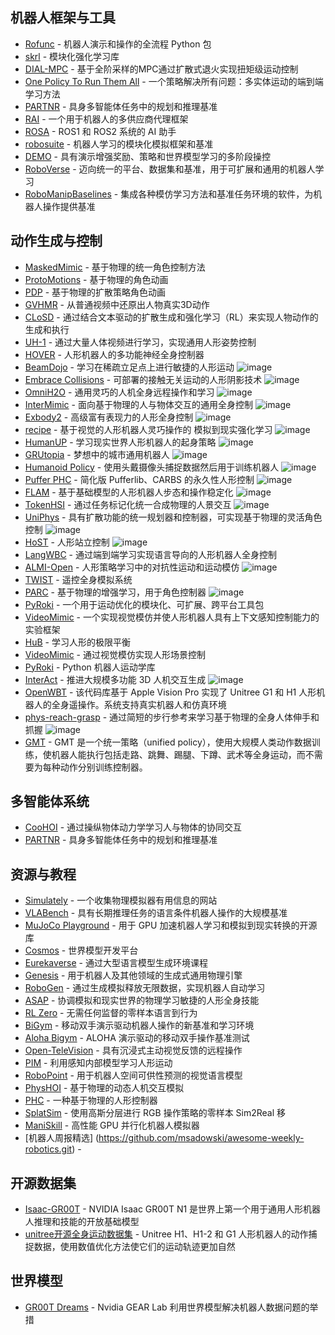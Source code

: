 
## 机器人框架与工具

- [Rofunc](https://github.com/Skylark0924/Rofunc) - 机器人演示和操作的全流程 Python 包
- [skrl](https://github.com/Toni-SM/skrl) - 模块化强化学习库
- [DIAL-MPC](https://lecar-lab.github.io/dial-mpc/) - 基于全阶采样的MPC通过扩散式退火实现扭矩级运动控制
- [One Policy To Run Them All](https://github.com/nico-bohlinger/one_policy_to_run_them_all.git) - 一个策略解决所有问题：多实体运动的端到端学习方法
- [PARTNR](https://github.com/facebookresearch/partnr-planner) - 具身多智能体任务中的规划和推理基准
- [RAI](https://github.com/RobotecAI/rai?tab=readme-ov-file#simulation-demos) - 一个用于机器人的多供应商代理框架
- [ROSA](https://github.com/nasa-jpl/rosa) - ROS1 和 ROS2 系统的 AI 助手
- [robosuite](https://github.com/ARISE-Initiative/robosuite) - 机器人学习的模块化模拟框架和基准
- [DEMO](https://adrialopezescoriza.github.io/demo3/) - 具有演示增强奖励、策略和世界模型学习的多阶段操控
- [RoboVerse](https://github.com/RoboVerseOrg/RoboVerse.git) - 迈向统一的平台、数据集和基准，用于可扩展和通用的机器人学习
- [RoboManipBaselines](https://github.com/isri-aist/RoboManipBaselines.git) - 集成各种模仿学习方法和基准任务环境的软件，为机器人操作提供基准

## 动作生成与控制

- [MaskedMimic](https://research.nvidia.com/labs/par/maskedmimic/) - 基于物理的统一角色控制方法
- [ProtoMotions](https://github.com/NVlabs/ProtoMotions/tree/main) - 基于物理的角色动画
- [PDP](https://stanford-tml.github.io/PDP.github.io/) - 基于物理的扩散策略角色动画
- [GVHMR](https://github.com/zju3dv/GVHMR) - 从普通视频中还原出人物真实3D动作
- [CLoSD](https://github.com/GuyTevet/CLoSD?tab=readme-ov-file) - 通过结合文本驱动的扩散生成和强化学习（RL）来实现人物动作的生成和执行
- [UH-1](https://usc-gvl.github.io/UH-1/) - 通过大量人体视频进行学习，实现通用人形姿势控制
- [HOVER](https://hover-versatile-humanoid.github.io/) - 人形机器人的多功能神经全身控制器
- [BeamDojo](https://why618188.github.io/beamdojo/) - 学习在稀疏立足点上进行敏捷的人形运动
  ![image](https://github.com/user-attachments/assets/d51fc05b-bed4-4991-b582-087d0650a149)
- [Embrace Collisions](https://project-instinct.github.io/) - 可部署的接触无关运动的人形阴影技术
  ![image](https://github.com/user-attachments/assets/6588a8d0-c6f2-4f45-9a89-e0c31f14a2c4)
- [OmniH2O](https://omni.human2humanoid.com/?login=from_csdn) - 通用灵巧的人机全身远程操作和学习
  ![image](https://github.com/user-attachments/assets/c37972a8-e7a7-4cc0-9cec-eab0e1df0392)
- [InterMimic](https://sirui-xu.github.io/InterMimic/) - 面向基于物理的人与物体交互的通用全身控制
  ![image](https://github.com/user-attachments/assets/6162ae65-70c6-4b9a-993b-cc93de7562a1)
- [Exbody2](https://exbody2.github.io/) - 高级富有表现力的人形全身控制
  ![image](https://github.com/user-attachments/assets/8509d9a6-76dd-43f2-b8d5-79c94890dcb7)
- [recipe](https://toruowo.github.io/recipe/) - 基于视觉的人形机器人灵巧操作的 模拟到现实强化学习
  ![image](https://github.com/user-attachments/assets/6a94ec36-65f4-4ab1-9320-57638349712c)
- [HumanUP](https://humanoid-getup.github.io/) - 学习现实世界人形机器人的起身策略
  ![image](https://github.com/user-attachments/assets/d3afd420-14ca-4a4c-939e-3d0c771b5b50)
- [GRUtopia](https://github.com/OpenRobotLab/GRUtopia.git) - 梦想中的城市通用机器人
  ![image](https://github.com/user-attachments/assets/00a6d0fb-e1e8-4454-ab62-2c9f22d900e9)
- [Humanoid Policy](https://github.com/RogerQi/human-policy.git) - 使用头戴摄像头捕捉数据然后用于训练机器人
  ![image](https://github.com/user-attachments/assets/e144b627-e5bf-4e3d-9203-d2c5523cfa44)
- [Puffer PHC](https://github.com/kywch/puffer-phc.git) - 简化版 Pufferlib、CARBS 的永久性人形控制
  ![image](https://github.com/user-attachments/assets/f81664bb-0058-4ef6-acc6-91638c9ec1c4)
- [FLAM](https://xianqi-zhang.github.io/FLAM/) - 基于基础模型的人形机器人步态和操作稳定化
  ![image](https://github.com/user-attachments/assets/cfdffd2e-b7c8-478c-83b3-bb68e6fc74f8)
- [TokenHSI](https://github.com/liangpan99/TokenHSI.git) - 通过任务标记化统一合成物理的人景交互
  ![image](https://github.com/user-attachments/assets/ba2fc3a5-2b0a-4ef3-8a90-54466bffcf43)
- [UniPhys](https://wuyan01.github.io/uniphys-project/) - 具有扩散功能的统一规划器和控制器，可实现基于物理的灵活角色控制
  ![image](https://github.com/user-attachments/assets/06475aeb-bf0c-4bfb-a43d-a278b4e98644)
- [HoST](https://github.com/OpenRobotLab/HoST.git) - 人形站立控制
  ![image](https://github.com/user-attachments/assets/c0e412a3-4588-4509-a316-cd84c44035ce)
- [LangWBC](https://langwbc.github.io/) - 通过端到端学习实现语言导向的人形机器人全身控制
- [ALMI-Open](https://almi-humanoid.github.io/) - 人形策略学习中的对抗性运动和运动模仿
  ![image](https://github.com/user-attachments/assets/3ff9a2d3-41b4-47c9-b4fb-24d669ea9fca)
- [TWIST](https://yanjieze.com/TWIST/) - 遥控全身模拟系统
- [PARC](https://michaelx.io/parc/) - 基于物理的增强学习，用于角色控制器
  ![image](https://github.com/user-attachments/assets/0d7166b8-164d-4177-a5b0-84d47f60cb47)
- [PyRoki](https://pyroki-toolkit.github.io/) - 一个用于运动优化的模块化、可扩展、跨平台工具包
- [VideoMimic](https://www.videomimic.net/) - 一个实现视觉模仿并使人形机器人具有上下文感知控制能力的实验框架
- [HuB](https://hub-robot.github.io/) - 学习人形的极限平衡
- [VideoMimic](https://www.videomimic.net/) - 通过视觉模仿实现人形场景控制
- [PyRoki](https://github.com/chungmin99/pyroki.git) - Python 机器人运动学库
- [InterAct](https://github.com/wzyabcas/InterAct.git) - 推进大规模多功能 3D 人机交互生成
  ![image](https://github.com/user-attachments/assets/22970cf8-a031-4c27-bc52-4c2c2808a1c5)
- [OpenWBT](https://github.com/GalaxyGeneralRobotics/OpenWBT.git) - 该代码库基于 Apple Vision Pro 实现了 Unitree G1 和 H1 人形机器人的全身遥操作。系统支持真实机器人和仿真环境
- [phys-reach-grasp](https://liyitang22.github.io/phys-reach-grasp/) - 通过简短的步行参考来学习基于物理的全身人体伸手和抓握
  ![image](https://github.com/user-attachments/assets/bce0c337-3203-453e-87f7-5ede6385f315)
- [GMT](https://github.com/zixuan417/humanoid-general-motion-tracking.git) - GMT 是一个统一策略（unified policy），使用大规模人类动作数据训练，使机器人能执行包括走路、跳舞、踢腿、下蹲、武术等全身运动，而不需要为每种动作分别训练控制器。

## 多智能体系统

- [CooHOI](https://github.com/Winston-Gu/CooHOI) - 通过操纵物体动力学学习人与物体的协同交互
- [PARTNR](https://github.com/facebookresearch/partnr-planner) - 具身多智能体任务中的规划和推理基准

## 资源与教程

- [Simulately](https://github.com/geng-haoran/Simulately) - 一个收集物理模拟器有用信息的网站
- [VLABench](https://github.com/OpenMOSS/VLABench) - 具有长期推理任务的语言条件机器人操作的大规模基准
- [MuJoCo Playground](https://playground.mujoco.org/) - 用于 GPU 加速机器人学习和模拟到现实转换的开源库
- [Cosmos](https://github.com/NVIDIA/Cosmos.git) - 世界模型开发平台
- [Eurekaverse](https://github.com/eureka-research/eurekaverse) - 通过大型语言模型生成环境课程
- [Genesis](https://genesis-embodied-ai.github.io/) - 用于机器人及其他领域的生成式通用物理引擎
- [RoboGen](https://github.com/Genesis-Embodied-AI/RoboGen) - 通过生成模拟释放无限数据，实现机器人自动学习
- [ASAP](https://agile.human2humanoid.com/) - 协调模拟和现实世界的物理学习敏捷的人形全身技能
- [RL Zero](https://hari-sikchi.github.io/rlzero/) - 无需任何监督的零样本语言到行为
- [BiGym](https://github.com/chernyadev/bigym) - 移动双手演示驱动机器人操作的新基准和学习环境
- [Aloha Bigym](https://github.com/AlmondGod/aloha-bigym.git) - ALOHA 演示驱动的移动双手操作基准测试
- [Open-TeleVision](https://github.com/OpenTeleVision/TeleVision) - 具有沉浸式主动视觉反馈的远程操作
- [PIM](https://junfeng-long.github.io/PIM/) - 利用感知内部模型学习人形运动
- [RoboPoint](https://robo-point.github.io/) - 用于机器人空间可供性预测的视觉语言模型
- [PhysHOI](https://github.com/wyhuai/PhysHOI) - 基于物理的动态人机交互模拟
- [PHC](https://github.com/ZhengyiLuo/PHC) - 一种基于物理的人形控制器
- [SplatSim](https://splatsim.github.io/) - 使用高斯分层进行 RGB 操作策略的零样本 Sim2Real 移
- [ManiSkill](https://github.com/haosulab/ManiSkill) - 高性能 GPU 并行化机器人模拟器
- [机器人周报精选] (https://github.com/msadowski/awesome-weekly-robotics.git) - 

## 开源数据集

- [Isaac-GR00T](https://github.com/NVIDIA/Isaac-GR00T.git) - NVIDIA Isaac GR00T N1 是世界上第一个用于通用人形机器人推理和技能的开放基础模型
- [unitree开源全身运动数据集](https://huggingface.co/datasets/unitreerobotics/LAFAN1_Retargeting_Dataset) -  Unitree H1、H1-2 和 G1 人形机器人的动作捕捉数据，使用数值优化方法使它们的运动轨迹更加自然

## 世界模型

- [GR00T Dreams](https://github.com/NVIDIA/GR00T-Dreams.git) - Nvidia GEAR Lab 利用世界模型解决机器人数据问题的举措
